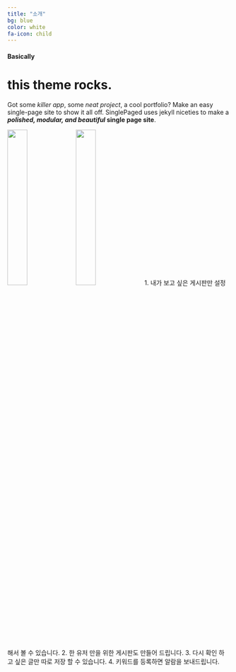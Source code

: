 ```yaml
---
title: "소개"
bg: blue
color: white
fa-icon: child
---
```


#### Basically

# this theme rocks.

Got some *killer app*, some *neat project*, a cool portfolio? Make an easy single-page site to show it all off. SinglePaged uses jekyll niceties to make a ***polished, modular, and beautiful* single page site**.

<span class="threeStep"><img src="https://user-images.githubusercontent.com/11792345/29740102-da7eecbc-8a89-11e7-9193-5d82291de56d.png
" width="30%" heigth="30%"></span> 
<span class ="threeStep"><img src="https://user-images.githubusercontent.com/11792345/29740102-da7eecbc-8a89-11e7-9193-5d82291de56d.png
" width="30%" heigth="30%">
<span class="threeStep"> 1. 내가 보고 싶은 게시판만 설정해서 볼 수 있습니다. 
2. 한 유저 만을 위한 게시판도 만들어 드립니다. 
3. 다시 확인 하고 싶은 글만 따로 저장 할 수 있습니다. 
4. 키워드를 등록하면 알람을 보내드립니다.</span>
